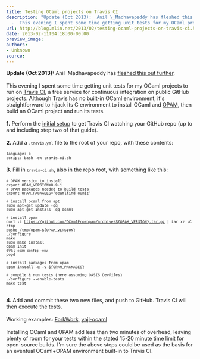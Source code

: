 ```yaml
---
title: Testing OCaml projects on Travis CI
description: "Update (Oct 2013):  Anil \_Madhavapeddy has fleshed this out further
  .  This evening I spent some time getting unit tests for my OCaml projec..."
url: http://blog.mlin.net/2013/02/testing-ocaml-projects-on-travis-ci.html
date: 2013-02-11T04:18:00-00:00
preview_image:
authors:
- Unknown
source:
---
```


<b>Update (Oct 2013):</b> Anil &nbsp;Madhavapeddy has <a href="http://anil.recoil.org/2013/09/30/travis-and-ocaml.html">fleshed this out further</a>.<br/><br/>
This evening I spent some time getting unit tests for my OCaml projects to run on <a href="https://travis-ci.org/">Travis CI</a>, a free service for continuous integration on public GitHub projects. Although Travis has no built-in OCaml environment, it's straightforward to hijack its C environment to install OCaml and <a href="http://opam.ocamlpro.com/">OPAM</a>, then build an OCaml project and run its tests.<br/>
<br/>
<b>1.</b> Perform the <a href="http://about.travis-ci.org/docs/user/getting-started/">initial setup</a> to get Travis CI watching your GitHub repo (up to and including step two of that guide).<br/>
<br/>
<b>2.</b> Add a <span style="font-family: Courier New, Courier, monospace; font-size: x-small;">.travis.yml</span> file to the root of your repo, with these contents:<br/>
<br/>
<span style="font-family: Courier New, Courier, monospace; font-size: x-small;">language: c</span><br/>
<span style="font-family: Courier New, Courier, monospace; font-size: x-small;">script: bash -ex travis-ci.sh</span><br/>
<br/>
<b>3.</b> Fill in <span style="font-family: Courier New, Courier, monospace; font-size: x-small;">travis-ci.sh</span>, also in the repo root, with something like this:<br/>
<br/>
<span style="font-family: Courier New, Courier, monospace; font-size: x-small;"># OPAM version to install</span><br/>
<span style="font-family: Courier New, Courier, monospace; font-size: x-small;">export OPAM_VERSION=0.9.1</span><br/>
<span style="font-family: Courier New, Courier, monospace; font-size: x-small;"># OPAM packages needed to build tests</span><br/>
<span style="font-family: Courier New, Courier, monospace; font-size: x-small;">export OPAM_PACKAGES='ocamlfind ounit'</span><br/>
<span style="font-family: Courier New, Courier, monospace; font-size: x-small;"><br/></span>
<span style="font-family: Courier New, Courier, monospace; font-size: x-small;"># install ocaml from apt</span><br/>
<span style="font-family: Courier New, Courier, monospace; font-size: x-small;">sudo apt-get update -qq</span><br/>
<span style="font-family: Courier New, Courier, monospace; font-size: x-small;">sudo apt-get install -qq ocaml</span><br/>
<span style="font-family: Courier New, Courier, monospace; font-size: x-small;"><br/></span>
<span style="font-family: Courier New, Courier, monospace; font-size: x-small;"># install opam</span><br/>
<span style="font-family: Courier New, Courier, monospace; font-size: x-small;">curl -L https://github.com/OCamlPro/opam/archive/${OPAM_VERSION}.tar.gz | tar xz -C /tmp</span><br/>
<span style="font-family: Courier New, Courier, monospace; font-size: x-small;">pushd /tmp/opam-${OPAM_VERSION}</span><br/>
<span style="font-family: Courier New, Courier, monospace; font-size: x-small;">./configure</span><br/>
<span style="font-family: Courier New, Courier, monospace; font-size: x-small;">make</span><br/>
<span style="font-family: Courier New, Courier, monospace; font-size: x-small;">sudo make install</span><br/>
<span style="font-family: Courier New, Courier, monospace; font-size: x-small;">opam init</span><br/>
<span style="font-family: Courier New, Courier, monospace; font-size: x-small;">eval `opam config -env`</span><br/>
<span style="font-family: Courier New, Courier, monospace; font-size: x-small;">popd</span><br/>
<span style="font-family: Courier New, Courier, monospace; font-size: x-small;"><br/></span>
<span style="font-family: Courier New, Courier, monospace; font-size: x-small;"># install packages from opam</span><br/>
<span style="font-family: Courier New, Courier, monospace; font-size: x-small;">opam install -q -y ${OPAM_PACKAGES}</span><br/>
<span style="font-family: Courier New, Courier, monospace; font-size: x-small;"><br/></span>
<span style="font-family: Courier New, Courier, monospace; font-size: x-small;"># compile &amp; run tests (here assuming OASIS DevFiles)</span><br/>
<span style="font-family: Courier New, Courier, monospace; font-size: x-small;">./configure --enable-tests</span><br/>
<span style="font-family: Courier New, Courier, monospace; font-size: x-small;">make test</span><br/>
<div>
<br/></div>
<div>
<b>4.</b> Add and commit these two new files, and push to GitHub. Travis CI will then execute the tests.</div>
<div>
<br/></div>
<div>
Working examples:&nbsp;<a href="https://github.com/mlin/forkwork">ForkWork</a>,&nbsp;<a href="https://github.com/mlin/yajl-ocaml">yajl-ocaml</a><br/>
<br/></div>
<div>
<div>
Installing OCaml and OPAM add less than two minutes of overhead, leaving plenty of room for your tests within the stated 15-20 minute time limit for open-source builds. I'm sure the above steps could be used as the basis for an eventual OCaml+OPAM environment built-in to Travis CI.</div>
</div>
<br/>
